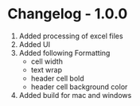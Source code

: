 # Changelog - 1.0.0

1. Added processing of excel files
2. Added UI
3. Added following Formatting
   - cell width
   - text wrap
   - header cell bold
   - header cell background color
 4. Added build for mac and windows
